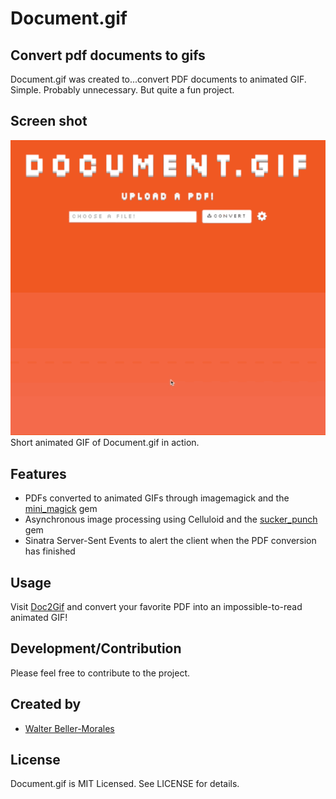# Document.gif

## Convert pdf documents to gifs

Document.gif was created to...convert PDF documents to animated GIF. Simple. Probably unnecessary. But quite a fun project. 

## Screen shot

![doc2gif](screenshots/doc2gif.gif "Short animated GIF of Document.gif in action.")
Short animated GIF of Document.gif in action.

## Features

+ PDFs converted to animated GIFs through imagemagick and the [mini_magick](https://github.com/minimagick/minimagick) gem 
+ Asynchronous image processing using Celluloid and the [sucker_punch](https://github.com/brandonhilkert/sucker_punch) gem
+ Sinatra Server-Sent Events to alert the client when the PDF conversion has finished

## Usage

Visit [Doc2Gif](http://www.doc2gif.xyz/) and convert your favorite PDF into an impossible-to-read animated GIF!

## Development/Contribution

Please feel free to contribute to the project. 

## Created by

- [Walter Beller-Morales](https://github.com/walterbm)

## License

Document.gif is MIT Licensed. See LICENSE for details.